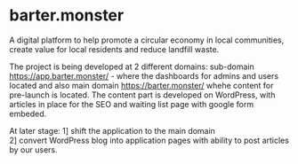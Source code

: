 # barter.monster
A digital platform to help promote a circular economy in local communities, create value for local residents and reduce landfill waste.  

The project is being developed at 2 different domains: 
sub-domain https://app.barter.monster/  - where the dashboards for admins and users located and also main domain https://barter.monster/ whehe content for pre-launch is located. 
The content part is developed on WordPress, with articles in place for the SEO and waiting list page with google form embeded.  

At later stage: 
1] shift the application to the main domain  
2] convert WordPress blog into application pages with ability to post articles by our users.
